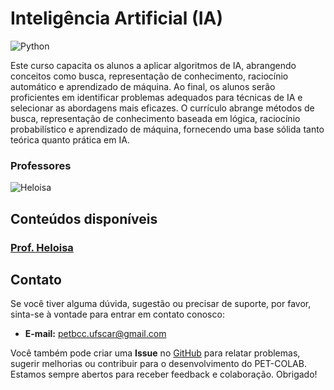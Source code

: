 # Inteligência Artificial (IA)

![Python](https://img.shields.io/badge/python-3670A0?style=for-the-badge&logo=python&logoColor=ffdd54)

Este curso capacita os alunos a aplicar algoritmos de IA, abrangendo conceitos como busca, representação de conhecimento, raciocínio automático e aprendizado de máquina. Ao final, os alunos serão proficientes em identificar problemas adequados para técnicas de IA e selecionar as abordagens mais eficazes. O currículo abrange métodos de busca, representação de conhecimento baseada em lógica, raciocínio probabilístico e aprendizado de máquina, fornecendo uma base sólida tanto teórica quanto prática em IA.

### Professores 
![Heloisa](https://img.shields.io/badge/Heloisa-%2300599C.svg?style=for-the-badge&logo=GoogleScholar&logoColor=white)


## Conteúdos disponíveis

### [Prof. Heloisa](/materias/IA/Heloisa/README.md)


## Contato

Se você tiver alguma dúvida, sugestão ou precisar de suporte, por favor, sinta-se à vontade para entrar em contato conosco:

- **E-mail:** petbcc.ufscar@gmail.com

Você também pode criar uma **Issue** no [GitHub](https://github.com/petbccufscar/pet-colab/issues) para relatar problemas, sugerir melhorias ou contribuir para o desenvolvimento do PET-COLAB. Estamos sempre abertos para receber feedback e colaboração. Obrigado!